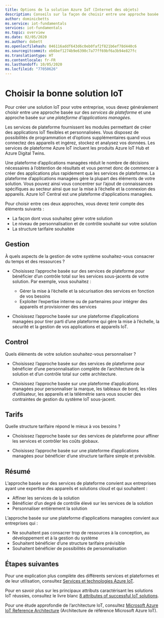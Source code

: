```yaml
---
title: Options de la solution Azure IoT (Internet des objets)
description: Conseils sur la façon de choisir entre une approche basée sur des services de plateforme et une approche basée sur une plateforme d’applications managées pour la création d’une solution IoT. L’approche basée sur des services de plateforme utilise des services tels qu’IoT Hub et Digital Twins comme modules. L’approche basée sur une plateforme d’applications managées utilise IoT Central pour assurer un démarrage rapide.
author: dominicbetts
ms.service: iot-fundamentals
services: iot-fundamentals
ms.topic: overview
ms.date: 02/05/2020
ms.author: dobett
ms.openlocfilehash: 046116addf643d6c0eb0faf2f821b6ef78d440c6
ms.sourcegitcommit: eb6bef1274b9e6390c7a77ff69bf6a3b94e827fc
ms.translationtype: HT
ms.contentlocale: fr-FR
ms.lasthandoff: 10/05/2020
ms.locfileid: "77050626"
---
```

# <a name="choose-the-right-iot-solution"></a>Choisir la bonne solution IoT

Pour créer une solution IoT pour votre entreprise, vous devez généralement choisir entre une approche basée sur des *services de plateforme* et une approche basée sur une *plateforme d’applications managées*.

Les services de plateforme fournissent les modules permettant de créer des applications IoT flexibles et personnalisées. Vous disposez de possibilités de programmation et d’options supplémentaires quand vous connectez des appareils et ingérez, stockez et analysez vos données. Les services de plateforme Azure IoT incluent les produits Azure IoT Hub et Azure Digital Twins.

Une plateforme d’applications managées réduit le nombre de décisions nécessaires à l’obtention de résultats et vous permet donc de commencer à créer des applications plus rapidement que les services de plateforme. La plateforme d’applications managées gère la plupart des éléments de votre solution. Vous pouvez ainsi vous concentrer sur l’ajout de connaissances spécifiques au secteur ainsi que sur la mise à l’échelle et la connexion des appareils. Azure IoT Central est une plateforme d’applications managées.

Pour choisir entre ces deux approches, vous devez tenir compte des éléments suivants :

- La façon dont vous souhaitez gérer votre solution
- Le niveau de personnalisation et de contrôle souhaité sur votre solution
- La structure tarifaire souhaitée

## <a name="management"></a>Gestion

À quels aspects de la gestion de votre système souhaitez-vous consacrer du temps et des ressources ? 

- Choisissez l’approche basée sur des services de plateforme pour bénéficier d’un contrôle total sur les services sous-jacents de votre solution. Par exemple, vous souhaitez :

    - Gérer la mise à l’échelle et la sécurisation des services en fonction de vos besoins
    - Exploiter l’expertise interne ou de partenaires pour intégrer des appareils et provisionner des services

- Choisissez l’approche basée sur une plateforme d’applications managées pour tirer parti d’une plateforme qui gère la mise à l’échelle, la sécurité et la gestion de vos applications et appareils IoT.

## <a name="control"></a>Control

Quels éléments de votre solution souhaitez-vous personnaliser ?

- Choisissez l’approche basée sur des services de plateforme pour bénéficier d’une personnalisation complète de l’architecture de la solution et d’un contrôle total sur cette architecture.

- Choisissez l’approche basée sur une plateforme d’applications managées pour personnaliser la marque, les tableaux de bord, les rôles d’utilisateur, les appareils et la télémétrie sans vous soucier des contraintes de gestion du système IoT sous-jacent.

## <a name="pricing"></a>Tarifs

Quelle structure tarifaire répond le mieux à vos besoins ?

- Choisissez l’approche basée sur des services de plateforme pour affiner les services et contrôler les coûts globaux.

- Choisissez l’approche basée sur une plateforme d’applications managées pour bénéficier d’une structure tarifaire simple et prévisible.

## <a name="summary"></a>Résumé

L’approche basée sur des services de plateforme convient aux entreprises ayant une expertise des appareils et solutions cloud et qui souhaitent :

- Affiner les services de la solution
- Bénéficier d’un degré de contrôle élevé sur les services de la solution
- Personnaliser entièrement la solution

L’approche basée sur une plateforme d’applications managées convient aux entreprises qui :

- Ne souhaitent pas consacrer trop de ressources à la conception, au développement et à la gestion du système
- Souhaitent bénéficier d’une structure tarifaire prévisible
- Souhaitent bénéficier de possibilités de personnalisation

## <a name="next-steps"></a>Étapes suivantes

Pour une explication plus complète des différents services et plateformes et de leur utilisation, consultez [Services et technologies Azure IoT](iot-services-and-technologies.md).

Pour en savoir plus sur les principaux attributs caractérisant les solutions IoT réussies, consultez le livre blanc [8 attributes of successful IoT solutions](https://aka.ms/8attributes).

Pour une étude approfondie de l’architecture IoT, consultez [Microsoft Azure IoT Reference Architecture](https://aka.ms/iotrefarchitecture) (Architecture de référence Microsoft Azure IoT).
